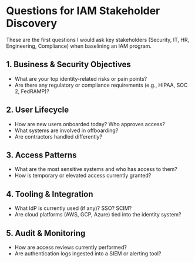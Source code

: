 # Questions for IAM Stakeholder Discovery

These are the first questions I would ask key stakeholders (Security, IT, HR, Engineering, Compliance) when baselining an IAM program.

## 1. Business & Security Objectives

- What are your top identity-related risks or pain points?
- Are there any regulatory or compliance requirements (e.g., HIPAA, SOC 2, FedRAMP)?

## 2. User Lifecycle

- How are new users onboarded today? Who approves access?
- What systems are involved in offboarding?
- Are contractors handled differently?

## 3. Access Patterns

- What are the most sensitive systems and who has access to them?
- How is temporary or elevated access currently granted?

## 4. Tooling & Integration

- What IdP is currently used (if any)? SSO? SCIM?
- Are cloud platforms (AWS, GCP, Azure) tied into the identity system?

## 5. Audit & Monitoring

- How are access reviews currently performed?
- Are authentication logs ingested into a SIEM or alerting tool?
